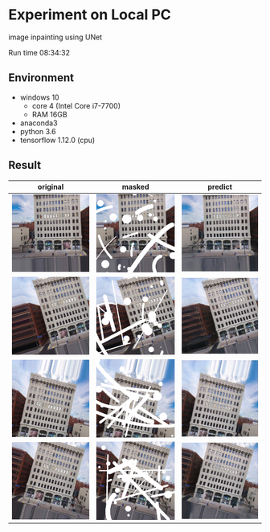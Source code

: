 # Experiment on Local PC

image inpainting using UNet

Run time 08:34:32



## Environment

* windows 10
  * core 4 (Intel Core i7-7700)
  * RAM 16GB
* anaconda3
* python 3.6
* tensorflow 1.12.0 (cpu)



## Result

| original                                                     | masked                                                       | predict                                                      |
| ------------------------------------------------------------ | ------------------------------------------------------------ | ------------------------------------------------------------ |
| ![original_0](https://github.com/merrybingo/PConv-Keras/blob/master/result/test3_local/0_orginal.png) | ![masked_0](https://github.com/merrybingo/PConv-Keras/blob/master/result/test3_local/0_masked.png) | ![predict_0](https://github.com/merrybingo/PConv-Keras/blob/master/result/test3_local/0_pred.png) |
| ![original_1](https://github.com/merrybingo/PConv-Keras/blob/master/result/test3_local/1_orginal.png) | ![masked_1](https://github.com/merrybingo/PConv-Keras/blob/master/result/test3_local/1_masked.png) | ![predict_1](https://github.com/merrybingo/PConv-Keras/blob/master/result/test3_local/1_pred.png) |
| ![original_2](https://github.com/merrybingo/PConv-Keras/blob/master/result/test3_local/2_orginal.png) | ![masked_2](https://github.com/merrybingo/PConv-Keras/blob/master/result/test3_local/2_masked.png) | ![predict_2](https://github.com/merrybingo/PConv-Keras/blob/master/result/test3_local/2_pred.png) |
| ![original_3](https://github.com/merrybingo/PConv-Keras/blob/master/result/test3_local/3_orginal.png) | ![masked_3](https://github.com/merrybingo/PConv-Keras/blob/master/result/test3_local/3_masked.png) | ![predict_3](https://github.com/merrybingo/PConv-Keras/blob/master/result/test3_local/3_pred.png) |

